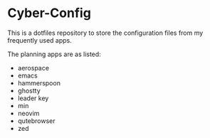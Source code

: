 # Cyber-Config
This is a dotfiles repository to store the configuration files from my frequently used apps.

The planning apps are as listed:

- aerospace
- emacs
- hammerspoon
- ghostty
- leader key
- min
- neovim
- qutebrowser
- zed